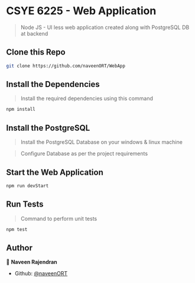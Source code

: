 # CSYE 6225 - Web Application 
> Node JS - UI less web application created along with PostgreSQL DB at backend

## Clone this Repo
```sh
git clone https://github.com/naveenORT/WebApp
```

## Install the Dependencies
> Install the required dependencies using this command
```sh
npm install 
```
## Install the PostgreSQL
> Install the PostgreSQL Database on your windows & linux machine

> Configure Database as per the project requirements

## Start the Web Application
```sh
npm run devStart
```

## Run Tests
> Command to perform unit tests
```sh
npm test
```

## Author

👤 **Naveen Rajendran**

* Github: [@naveenORT](https://github.com/naveenORT)


